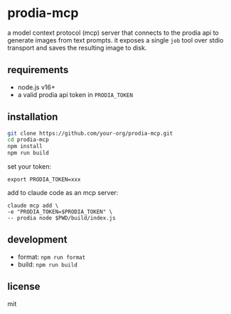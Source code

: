 # prodia-mcp

a model context protocol (mcp) server that connects to the prodia api to generate images from text prompts. it exposes a single `job` tool over stdio transport and saves the resulting image to disk.

## requirements

- node.js v16+
- a valid prodia api token in `PRODIA_TOKEN`

## installation

```sh
git clone https://github.com/your-org/prodia-mcp.git
cd prodia-mcp
npm install
npm run build
```

set your token:

```
export PRODIA_TOKEN=xxx
```

add to claude code as an mcp server:

```
claude mcp add \
-e "PRODIA_TOKEN=$PRODIA_TOKEN" \
-- prodia node $PWD/build/index.js
```

## development

- format: `npm run format`
- build: `npm run build`

## license

mit
